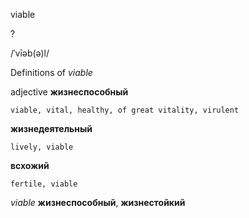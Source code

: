 viable

?

/ˈvīəb(ə)l/

Definitions of _viable_

adjective
**жизнеспособный**

    viable, vital, healthy, of great vitality, virulent
**жизнедеятельный**

    lively, viable
**всхожий**

    fertile, viable

_viable_
**жизнеспособный**, **жизнестойкий**